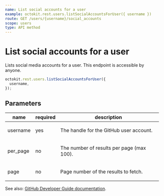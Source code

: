 ```yaml
---
name: List social accounts for a user
example: octokit.rest.users.listSocialAccountsForUser({ username })
route: GET /users/{username}/social_accounts
scope: users
type: API method
---
```


# List social accounts for a user

Lists social media accounts for a user. This endpoint is accessible by anyone.

```js
octokit.rest.users.listSocialAccountsForUser({
  username,
});
```

## Parameters

<table>
  <thead>
    <tr>
      <th>name</th>
      <th>required</th>
      <th>description</th>
    </tr>
  </thead>
  <tbody>
    <tr><td>username</td><td>yes</td><td>

The handle for the GitHub user account.

</td></tr>
<tr><td>per_page</td><td>no</td><td>

The number of results per page (max 100).

</td></tr>
<tr><td>page</td><td>no</td><td>

Page number of the results to fetch.

</td></tr>
  </tbody>
</table>

See also: [GitHub Developer Guide documentation](https://docs.github.com/rest/users/social-accounts#list-social-accounts-for-a-user).
